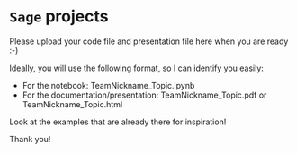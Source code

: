 # `Sage` projects

Please upload your code file and presentation file here when you are ready :-)

Ideally, you will use the following format, so I can identify you easily:

* For the notebook: TeamNickname_Topic.ipynb
* For the documentation/presentation: TeamNickname_Topic.pdf or TeamNickname_Topic.html

Look at the examples that are already there for inspiration!

Thank you!
